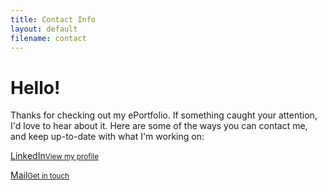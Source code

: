 ```yaml
---
title: Contact Info
layout: default
filename: contact
--- 
```


<h1>Hello!</h1>

<p>
  Thanks for checking out my ePortfolio. If something caught your attention, I'd love to hear about it. Here are some of the ways you can contact me, and keep up-to-date with what I'm working on:
</p>

<p>
  <a href="https://www.linkedin.com/in/stefan-dominicus-7144a136" target="_blank">LinkedIn<small>View my profile</small></a>
</p>

<p>
  <a href="mailto:stefandominicus@gmail.com?subject=ePortfolio%20query:%20">Mail<small>Get in touch</small></a>
</p>
